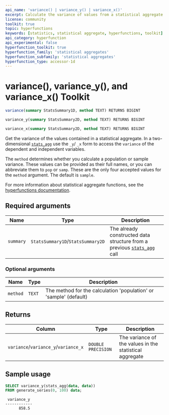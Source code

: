 ```yaml
---
api_name: 'variance() | variance_y() | variance_x()'
excerpt: Calculate the variance of values from a statistical aggregate
license: community
toolkit: true
topic: hyperfunctions
keywords: [statistics, statistical aggregate, hyperfunctions, toolkit]
api_category: hyperfunction
api_experimental: false
hyperfunction_toolkit: true
hyperfunction_family: 'statistical aggregates'
hyperfunction_subfamily: 'statistical aggregates'
hyperfunction_type: accessor-1d
---
```


# variance(), variance_y(), and variance_x() <tag type="toolkit">Toolkit</tag>

```SQL
variance(summary StatsSummary1D, method TEXT) RETURNS BIGINT
```
```SQL
variance_y(summary StatsSummary2D, method TEXT) RETURNS BIGINT
```
```SQL
variance_x(summary StatsSummary2D, method TEXT) RETURNS BIGINT
```

Get the variance of the values contained in a statistical aggregate.
In a two-dimensional [`stats_agg`][stats-agg] use the `_y`/ `_x` form to access the 
`variance` of the dependent and independent variables. 

The `method` determines whether you calculate a population or sample variance. 
These values can be provided as their full names, or you can abbreviate them to `pop` 
or `samp`. These are the only four accepted values for the `method` argument. The 
default is `sample`.

For more information about statistical aggregate functions, see the
[hyperfunctions documentation][hyperfunctions-stats-agg].

## Required arguments

|Name|Type|Description|
|-|-|-|
|`summary`|`StatsSummary1D`/`StatsSummary2D`|The already constructed data structure from a previous [`stats_agg`][stats-agg] call|

### Optional arguments

|Name|Type|Description|
|-|-|-|
|`method`|`TEXT`|The method for the calculation 'population' or 'sample' (default)|

## Returns

|Column|Type|Description|
|-|-|-|
|`variance`/`variance_y`/`variance_x`|`DOUBLE PRECISION`|The variance of the values in the statistical aggregate|

## Sample usage

```SQL
SELECT variance_y(stats_agg(data, data))
FROM generate_series(0, 100) data;
```
```output
 variance_y 
------------
      858.5
```


[hyperfunctions-stats-agg]: /timescaledb/:currentVersion:/how-to-guides/hyperfunctions/stats-aggs/
[stats-agg]: /api/:currentVersion:/hyperfunctions/stats_aggs/stats_agg/
